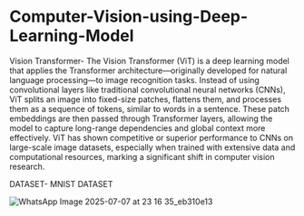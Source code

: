 # Computer-Vision-using-Deep-Learning-Model
Vision Transformer-
The Vision Transformer (ViT) is a deep learning model that applies the Transformer architecture—originally developed for natural language processing—to image recognition tasks. Instead of using convolutional layers like traditional convolutional neural networks (CNNs), ViT splits an image into fixed-size patches, flattens them, and processes them as a sequence of tokens, similar to words in a sentence. These patch embeddings are then passed through Transformer layers, allowing the model to capture long-range dependencies and global context more effectively. ViT has shown competitive or superior performance to CNNs on large-scale image datasets, especially when trained with extensive data and computational resources, marking a significant shift in computer vision research.

DATASET- MNIST DATASET

![WhatsApp Image 2025-07-07 at 23 16 35_eb310e13](https://github.com/user-attachments/assets/28291d8f-efec-427d-825d-67208c75a289)

